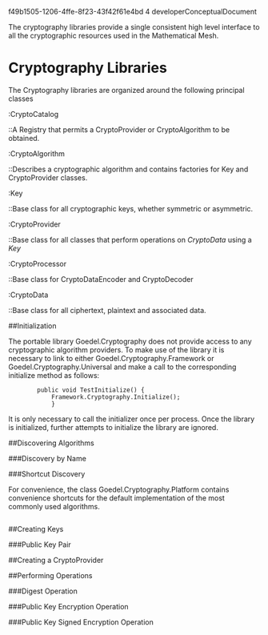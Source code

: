 ﻿<id>f49b1505-1206-4ffe-8f23-43f42f61e4bd
<version>4
<contenttype>developerConceptualDocument

The cryptography libraries provide a single consistent high level interface 
to all the cryptographic resources used in the Mathematical Mesh.

# Cryptography Libraries

The Cryptography libraries are organized around the following principal classes

:CryptoCatalog

::A Registry that permits a CryptoProvider or CryptoAlgorithm to be obtained.

:CryptoAlgorithm

::Describes a cryptographic algorithm and contains factories for Key and
CryptoProvider classes.

:Key

::Base class for all cryptographic keys, whether symmetric or asymmetric.

:CryptoProvider

::Base class for all classes that perform operations on *CryptoData* using a *Key*

:CryptoProcessor

::Base class for CryptoDataEncoder and CryptoDecoder 

:CryptoData

::Base class for all ciphertext, plaintext and associated data.




##Initialization

The portable library Goedel.Cryptography does not provide access to any cryptographic
algorithm providers. To make use of the library it is necessary to link to either 
Goedel.Cryptography.Framework or Goedel.Cryptography.Universal and make a
call to the corresponding initialize method as follows:

~~~~
        public void TestInitialize() {
            Framework.Cryptography.Initialize();
            }
~~~~

It is only necessary to call the initializer once per process. Once the library is 
initialized, further attempts to initialize the library are ignored.

##Discovering Algorithms


###Discovery by Name

###Shortcut Discovery

For convenience, the class Goedel.Cryptography.Platform contains convenience
shortcuts for the default implementation of the most commonly used algorithms.

~~~~
~~~~


##Creating Keys

###Public Key Pair


##Creating a CryptoProvider


##Performing Operations

###Digest Operation

###Public Key Encryption Operation

###Public Key Signed Encryption Operation
